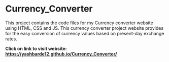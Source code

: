 # Currency_Converter
This project contains the code files for my Currency converter website using HTML, CSS and JS. This currency converter project website provides for the easy conversion of currency values based on present-day exchange rates.

**Click on link to visit website: https://yashbarde12.github.io/Currency_Converter/**
